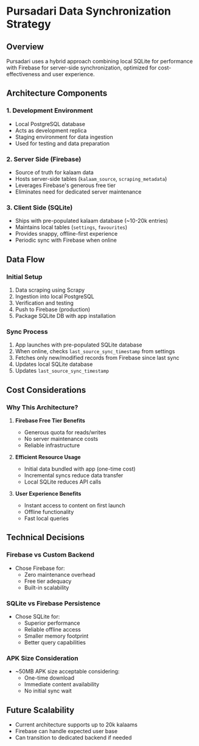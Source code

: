 # Pursadari Data Synchronization Strategy

## Overview

Pursadari uses a hybrid approach combining local SQLite for performance with Firebase for server-side synchronization, optimized for cost-effectiveness and user experience.

## Architecture Components

### 1. Development Environment

- Local PostgreSQL database
- Acts as development replica
- Staging environment for data ingestion
- Used for testing and data preparation

### 2. Server Side (Firebase)

- Source of truth for kalaam data
- Hosts server-side tables (`kalaam_source`, `scraping_metadata`)
- Leverages Firebase's generous free tier
- Eliminates need for dedicated server maintenance

### 3. Client Side (SQLite)

- Ships with pre-populated kalaam database (~10-20k entries)
- Maintains local tables (`settings`, `favourites`)
- Provides snappy, offline-first experience
- Periodic sync with Firebase when online

## Data Flow

### Initial Setup

1. Data scraping using Scrapy
2. Ingestion into local PostgreSQL
3. Verification and testing
4. Push to Firebase (production)
5. Package SQLite DB with app installation

### Sync Process

1. App launches with pre-populated SQLite database
2. When online, checks `last_source_sync_timestamp` from settings
3. Fetches only new/modified records from Firebase since last sync
4. Updates local SQLite database
5. Updates `last_source_sync_timestamp`

## Cost Considerations

### Why This Architecture?

1. **Firebase Free Tier Benefits**

   - Generous quota for reads/writes
   - No server maintenance costs
   - Reliable infrastructure

2. **Efficient Resource Usage**

   - Initial data bundled with app (one-time cost)
   - Incremental syncs reduce data transfer
   - Local SQLite reduces API calls

3. **User Experience Benefits**
   - Instant access to content on first launch
   - Offline functionality
   - Fast local queries

## Technical Decisions

### Firebase vs Custom Backend

- Chose Firebase for:
  - Zero maintenance overhead
  - Free tier adequacy
  - Built-in scalability

### SQLite vs Firebase Persistence

- Chose SQLite for:
  - Superior performance
  - Reliable offline access
  - Smaller memory footprint
  - Better query capabilities

### APK Size Consideration

- ~50MB APK size acceptable considering:
  - One-time download
  - Immediate content availability
  - No initial sync wait

## Future Scalability

- Current architecture supports up to 20k kalaams
- Firebase can handle expected user base
- Can transition to dedicated backend if needed

